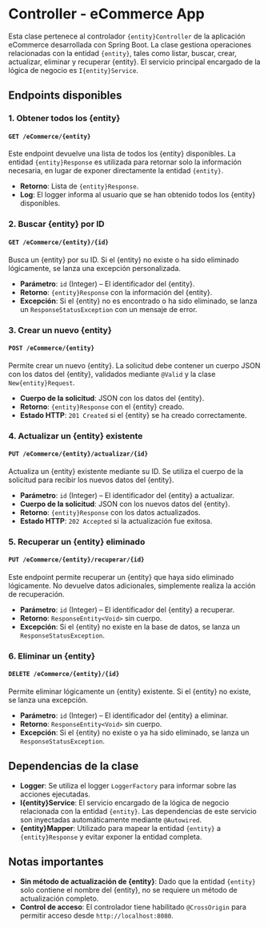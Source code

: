 # Controller - eCommerce App

Esta clase pertenece al controlador `{entity}Controller` de la aplicación eCommerce desarrollada con Spring Boot. La clase gestiona operaciones relacionadas con la entidad `{entity}`, tales como listar, buscar, crear, actualizar, eliminar y recuperar {entity}. El servicio principal encargado de la lógica de negocio es `I{entity}Service`.

## Endpoints disponibles

### 1. Obtener todos los {entity}
#### `GET /eCommerce/{entity}`
Este endpoint devuelve una lista de todos los {entity} disponibles. La entidad `{entity}Response` es utilizada para retornar solo la información necesaria, en lugar de exponer directamente la entidad `{entity}`.

- **Retorno**: Lista de `{entity}Response`.
- **Log**: El logger informa al usuario que se han obtenido todos los {entity} disponibles.

### 2. Buscar {entity} por ID
#### `GET /eCommerce/{entity}/{id}`
Busca un {entity} por su ID. Si el {entity} no existe o ha sido eliminado lógicamente, se lanza una excepción personalizada.

- **Parámetro**: `id` (Integer) – El identificador del {entity}.
- **Retorno**: `{entity}Response` con la información del {entity}.
- **Excepción**: Si el {entity} no es encontrado o ha sido eliminado, se lanza un `ResponseStatusException` con un mensaje de error.

### 3. Crear un nuevo {entity}
#### `POST /eCommerce/{entity}`
Permite crear un nuevo {entity}. La solicitud debe contener un cuerpo JSON con los datos del {entity}, validados mediante `@Valid` y la clase `New{entity}Request`.

- **Cuerpo de la solicitud**: JSON con los datos del {entity}.
- **Retorno**: `{entity}Response` con el {entity} creado.
- **Estado HTTP**: `201 Created` si el {entity} se ha creado correctamente.

### 4. Actualizar un {entity} existente
#### `PUT /eCommerce/{entity}/actualizar/{id}`
Actualiza un {entity} existente mediante su ID. Se utiliza el cuerpo de la solicitud para recibir los nuevos datos del {entity}.

- **Parámetro**: `id` (Integer) – El identificador del {entity} a actualizar.
- **Cuerpo de la solicitud**: JSON con los nuevos datos del {entity}.
- **Retorno**: `{entity}Response` con los datos actualizados.
- **Estado HTTP**: `202 Accepted` si la actualización fue exitosa.

### 5. Recuperar un {entity} eliminado
#### `PUT /eCommerce/{entity}/recuperar/{id}`
Este endpoint permite recuperar un {entity} que haya sido eliminado lógicamente. No devuelve datos adicionales, simplemente realiza la acción de recuperación.

- **Parámetro**: `id` (Integer) – El identificador del {entity} a recuperar.
- **Retorno**: `ResponseEntity<Void>` sin cuerpo.
- **Excepción**: Si el {entity} no existe en la base de datos, se lanza un `ResponseStatusException`.

### 6. Eliminar un {entity}
#### `DELETE /eCommerce/{entity}/{id}`
Permite eliminar lógicamente un {entity} existente. Si el {entity} no existe, se lanza una excepción.

- **Parámetro**: `id` (Integer) – El identificador del {entity} a eliminar.
- **Retorno**: `ResponseEntity<Void>` sin cuerpo.
- **Excepción**: Si el {entity} no existe o ya ha sido eliminado, se lanza un `ResponseStatusException`.

## Dependencias de la clase

- **Logger**: Se utiliza el logger `LoggerFactory` para informar sobre las acciones ejecutadas.
- **I{entity}Service**: El servicio encargado de la lógica de negocio relacionada con la entidad `{entity}`. Las dependencias de este servicio son inyectadas automáticamente mediante `@Autowired`.
- **{entity}Mapper**: Utilizado para mapear la entidad `{entity}` a `{entity}Response` y evitar exponer la entidad completa.

## Notas importantes

- **Sin método de actualización de {entity}**: Dado que la entidad `{entity}` solo contiene el nombre del {entity}, no se requiere un método de actualización completo.
- **Control de acceso**: El controlador tiene habilitado `@CrossOrigin` para permitir acceso desde `http://localhost:8080`.
